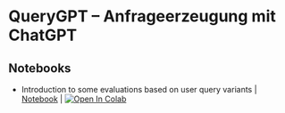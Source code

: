 # QueryGPT – Anfrageerzeugung mit ChatGPT 


## Notebooks 
- Introduction to some evaluations based on user query variants | [Notebook](./notebooks/main.ipynb) | [![Open In Colab](https://colab.research.google.com/assets/colab-badge.svg)](https://colab.research.google.com/github/irgroup-classrooms/dis22-2023/blob/master/notebooks/main.ipynb)
